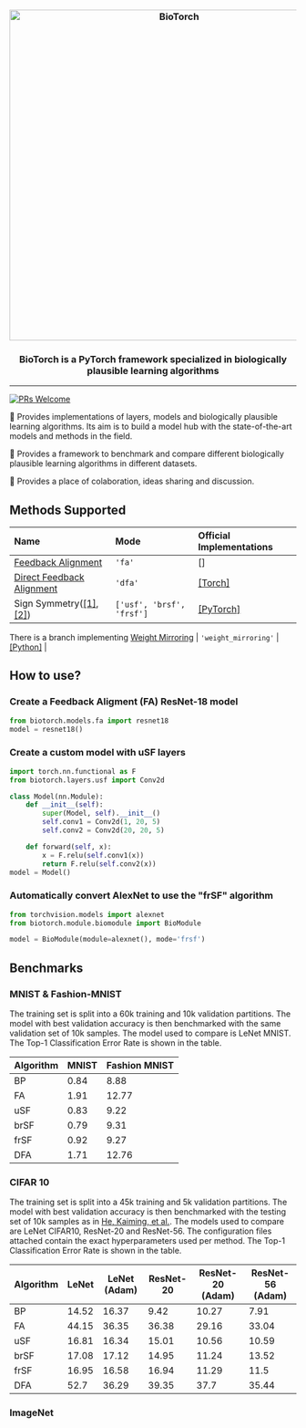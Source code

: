 <h3 align="center">
    <img width="580" alt="BioTorch" src="https://user-images.githubusercontent.com/17982112/121555300-2e01ee80-ca13-11eb-878d-a0f7e8b20401.png">
</h3>

<h3 align="center">
    <p>BioTorch is a PyTorch framework specialized in biologically plausible learning algorithms</p>
</h3>

---
[![PRs Welcome](https://img.shields.io/badge/PRs-welcome-brightgreen.svg?style=flat-square)](http://makeapullrequest.com)

🧠 Provides implementations of layers, models and biologically plausible learning algorithms. Its aim is to build a model hub with the state-of-the-art models and methods in the field.

🧠 Provides a framework to benchmark and compare different biologically plausible learning algorithms in different datasets. 

🧠 Provides a place of colaboration, ideas sharing and discussion.  

## Methods Supported

| Name  | Mode | Official Implementations|
| :---         |     :---      | :---      |
| [Feedback Alignment](https://arxiv.org/abs/1411.0247)    | `'fa'`     |[]|
| [Direct Feedback Alignment](https://arxiv.org/abs/1609.01596)    |   `'dfa'`     |[[Torch]](https://github.com/anokland/dfa-torch) |
| Sign Symmetry([[1]](https://arxiv.org/pdf/1510.05067.pdf), [[2]](https://arxiv.org/abs/1811.03567))    | `['usf', 'brsf', 'frsf']`  | [[PyTorch]](https://github.com/willwx/sign-symmetry)|

There is a branch implementing 
[Weight Mirroring](https://arxiv.org/abs/1904.05391)     |  `'weight_mirroring'` | [[Python]](https://github.com/makrout/Deep-Learning-without-Weight-Transport) | 

## How to use?

### Create a Feedback Aligment (FA) ResNet-18 model

```python
from biotorch.models.fa import resnet18
model = resnet18()
```

### Create a custom model with uSF layers

```python
import torch.nn.functional as F
from biotorch.layers.usf import Conv2d

class Model(nn.Module):
    def __init__(self):
        super(Model, self).__init__()
        self.conv1 = Conv2d(1, 20, 5)
        self.conv2 = Conv2d(20, 20, 5)

    def forward(self, x):
        x = F.relu(self.conv1(x))
        return F.relu(self.conv2(x))
model = Model()
```

### Automatically convert AlexNet to use the "frSF" algorithm

```python
from torchvision.models import alexnet
from biotorch.module.biomodule import BioModule

model = BioModule(module=alexnet(), mode='frsf')
```

## Benchmarks

### MNIST & Fashion-MNIST
The training set is split into a 60k training and 10k validation partitions. The model with best validation accuracy is then benchmarked with the same validation set of 10k samples. The model used to compare is LeNet MNIST.
The Top-1 Classification Error Rate is shown in the table.

| Algorithm | MNIST | Fashion MNIST |
|-----------|-------|---------------|
| BP        | 0.84  | 8.88          |
| FA        | 1.91  | 12.77         |
| uSF       | 0.83  | 9.22          |
| brSF      | 0.79  | 9.31          |
| frSF      | 0.92  | 9.27          |
| DFA       | 1.71  | 12.76         |

### CIFAR 10

The training set is split into a 45k training and 5k validation partitions. The model with best validation accuracy is then benchmarked with the testing set of 10k samples as in [He, Kaiming, et al.](https://arxiv.org/abs/1512.03385). 
The models used to compare are LeNet CIFAR10, ResNet-20 and ResNet-56. The configuration files attached contain the exact hyperparameters used per method. 
The Top-1 Classification Error Rate is shown in the table.

| Algorithm | LeNet | LeNet (Adam) | ResNet-20 | ResNet-20 (Adam) | ResNet-56 (Adam) |
|-----------|-------|--------------|-----------|------------------|------------------|
| BP        | 14.52 | 16.37        | 9.42      | 10.27            | 7.91             |
| FA        | 44.15 | 36.35        | 36.38     | 29.16            | 33.04            |
| uSF       | 16.81 | 16.34        | 15.01     | 10.56            | 10.59            |
| brSF      | 17.08 | 17.12        | 14.95     | 11.24            | 13.52            |
| frSF      | 16.95 | 16.58        | 16.94     | 11.29            | 11.5             |
| DFA       | 52.7  | 36.29        | 39.35     | 37.7             | 35.44            |


### ImageNet

